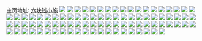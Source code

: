 主页地址: [六块钱小施](https://weibo.com/u/2061810461) 
![](https://wx4.sinaimg.cn/mw2000/7ae4bb1dly1h9qghbo8tvj21o02804qp.jpg) 
![](https://wx4.sinaimg.cn/mw2000/7ae4bb1dly1h9qghb3ztoj21o02804qp.jpg) 
![](https://wx4.sinaimg.cn/mw2000/7ae4bb1dly1h9fwsbi06fj22c03404qq.jpg) 
![](https://wx4.sinaimg.cn/mw2000/7ae4bb1dly1h9bo2qd4i7j20ku0ku0ve.jpg) 
![](https://wx4.sinaimg.cn/mw2000/7ae4bb1dly1h9a00jkuqwj22c0340kjm.jpg) 
![](https://wx4.sinaimg.cn/mw2000/7ae4bb1dly1h9635jz4jdj21o02804qp.jpg) 
![](https://wx4.sinaimg.cn/mw2000/7ae4bb1dly1h93cjocv4kj20u01u0afj.jpg) 
![](https://wx4.sinaimg.cn/mw2000/7ae4bb1dly1h8u59664gqj20u018gtcv.jpg) 
![](https://wx4.sinaimg.cn/mw2000/7ae4bb1dly1h8pnynruinj20u00x0q8i.jpg) 
![](https://wx4.sinaimg.cn/mw2000/7ae4bb1dly1h8pnyo2vzwj20u00u0wj3.jpg) 
![](https://wx4.sinaimg.cn/mw2000/7ae4bb1dly1h8mc7ps54nj22002007wh.jpg) 
![](https://wx4.sinaimg.cn/mw2000/7ae4bb1dly1h8gal3l238j20u00u0tht.jpg) 
![](https://wx4.sinaimg.cn/mw2000/7ae4bb1dly1h890ytg5r8j20u01u0gt5.jpg) 
![](https://wx4.sinaimg.cn/mw2000/7ae4bb1dly1h7vsgqjh0oj2200200x6p.jpg) 
![](https://wx4.sinaimg.cn/mw2000/7ae4bb1dly1h7vsgrqnbxj22dc2dcnpe.jpg) 
![](https://wx4.sinaimg.cn/mw2000/7ae4bb1dly1h7vsgsl132j22dc2dcx6p.jpg) 
![](https://wx4.sinaimg.cn/mw2000/7ae4bb1dly1h7vsgtjuboj22dc2dcx6p.jpg) 
![](https://wx4.sinaimg.cn/mw2000/7ae4bb1dly1h7vsgufpugj22dc2dcb2a.jpg) 
![](https://wx4.sinaimg.cn/mw2000/7ae4bb1dly1h7vsgvcuwej22dc2dc4qq.jpg) 
![](https://wx4.sinaimg.cn/mw2000/7ae4bb1dly1h7uai0ox6bj22002001ky.jpg) 
![](https://wx4.sinaimg.cn/mw2000/7ae4bb1dly1h7uai1c501j22dc2dchdt.jpg) 
![](https://wx4.sinaimg.cn/mw2000/7ae4bb1dly1h7uai3ddtgj22dc2dcb2a.jpg) 
![](https://wx4.sinaimg.cn/mw2000/7ae4bb1dly1h7uai41xkij22dc2dcb29.jpg) 
![](https://wx4.sinaimg.cn/mw2000/7ae4bb1dly1h7uai4z05ij22dc2dc7wi.jpg) 
![](https://wx4.sinaimg.cn/mw2000/7ae4bb1dly1h7rymdzk41j22dc35s4qq.jpg) 
![](https://wx4.sinaimg.cn/mw2000/7ae4bb1dly1h7rymeswccj22dc35sx6p.jpg) 
![](https://wx4.sinaimg.cn/mw2000/7ae4bb1dly1h7nn8bb4mtj22dc2dce81.jpg) 
![](https://wx4.sinaimg.cn/mw2000/7ae4bb1dly1h7mhhzx4cpj22002001kx.jpg) 
![](https://wx4.sinaimg.cn/mw2000/7ae4bb1dly1h7mhj7dy7jj23k02fmnpd.jpg) 
![](https://wx4.sinaimg.cn/mw2000/7ae4bb1dly1h7jez7eui7j20dw0dw75t.jpg) 
![](https://wx4.sinaimg.cn/mw2000/7ae4bb1dly1h7d817uc0gj20lc0sgtgv.jpg) 
![](https://wx4.sinaimg.cn/mw2000/7ae4bb1dly1h7c0zsziwwj22dc35swms.jpg) 
![](https://wx4.sinaimg.cn/mw2000/7ae4bb1dly1h7bx02x3voj22dc35stfq.jpg) 
![](https://wx4.sinaimg.cn/mw2000/7ae4bb1dly1h7bx04wpphj22dc35s7wj.jpg) 
![](https://wx4.sinaimg.cn/mw2000/7ae4bb1dly1h79epbi4pjj21hc0u0h3z.jpg) 
![](https://wx4.sinaimg.cn/mw2000/7ae4bb1dly1h79epbrmr2j202g02at8j.jpg) 
![](https://wx4.sinaimg.cn/mw2000/7ae4bb1dly1h72s2mylwaj22dc2dcb29.jpg) 
![](https://wx4.sinaimg.cn/mw2000/7ae4bb1dly1h7176sgp1hj20to138wiq.jpg) 
![](https://wx4.sinaimg.cn/mw2000/7ae4bb1dly1h7067r15ckj20u0140785.jpg) 
![](https://wx4.sinaimg.cn/mw2000/7ae4bb1dly1h7067rf8f9j20u014043m.jpg) 
![](https://wx4.sinaimg.cn/mw2000/7ae4bb1dly1h7067rvgx7j218g0u0tg6.jpg) 
![](https://wx4.sinaimg.cn/mw2000/7ae4bb1dly1h7067s7jv7j20u01u0q4k.jpg) 
![](https://wx4.sinaimg.cn/mw2000/7ae4bb1dly1h6vo9oyexij20u00u0aep.jpg) 
![](https://wx4.sinaimg.cn/mw2000/7ae4bb1dly1h6usckpkovj22c0340x6q.jpg) 
![](https://wx4.sinaimg.cn/mw2000/7ae4bb1dly1h6uscn6jzlj23402c01kx.jpg) 
![](https://wx4.sinaimg.cn/mw2000/7ae4bb1dly1h6uscoodyaj22c0340h79.jpg) 
![](https://wx4.sinaimg.cn/mw2000/7ae4bb1dly1h6uscv7u1rj22c034042w.jpg) 
![](https://wx4.sinaimg.cn/mw2000/7ae4bb1dly1h6uscqw0kjj22c0340e84.jpg) 
![](https://wx4.sinaimg.cn/mw2000/7ae4bb1dly1h6uscscgbnj22c0340kjm.jpg) 
![](https://wx4.sinaimg.cn/mw2000/7ae4bb1dly1h6uscty64ij22c0340e82.jpg) 
![](https://wx4.sinaimg.cn/mw2000/7ae4bb1dly1h6uscwwl11j23402c01l1.jpg) 
![](https://wx4.sinaimg.cn/mw2000/7ae4bb1dly1h6uscxo55lj22dc2dcb29.jpg) 
![](https://wx4.sinaimg.cn/mw2000/7ae4bb1dly1h6uscyhhy7j22dc2dc455.jpg) 
![](https://wx4.sinaimg.cn/mw2000/7ae4bb1dly1h6uscyv28bj20u01hcmyn.jpg) 
![](https://wx4.sinaimg.cn/mw2000/7ae4bb1dly1h6usczzjh8j22dc2dcx6q.jpg) 
![](https://wx4.sinaimg.cn/mw2000/7ae4bb1dly1h6usd1y5caj21uw1rc4qq.jpg) 
![](https://wx4.sinaimg.cn/mw2000/7ae4bb1dly1h6slk958p1j226218c14d.jpg) 
![](https://wx4.sinaimg.cn/mw2000/7ae4bb1dly1h6orw7tqsxj22dc35su0y.jpg) 
![](https://wx4.sinaimg.cn/mw2000/7ae4bb1dly1h6j7t2ddy2j22dc35sx6p.jpg) 
![](https://wx4.sinaimg.cn/mw2000/7ae4bb1dly1h6i1u28v5oj20qo0zk7ao.jpg) 
![](https://wx4.sinaimg.cn/mw2000/7ae4bb1dly1h6i1u36b0fj22002yo44y.jpg) 
![](https://wx4.sinaimg.cn/mw2000/7ae4bb1dly1h6i1u3ymvkj22002yoqcf.jpg) 
![](https://wx4.sinaimg.cn/mw2000/7ae4bb1dly1h6i1u4wdhej22dc35s4qq.jpg) 
![](https://wx4.sinaimg.cn/mw2000/7ae4bb1dly1h6i1u5bgvej20u018gte8.jpg) 
![](https://wx4.sinaimg.cn/mw2000/7ae4bb1dly1h6i1u5kqquj20u018gwip.jpg) 
![](https://wx4.sinaimg.cn/mw2000/7ae4bb1dly1h6fmwa6itrj22001tk7tj.jpg) 
![](https://wx4.sinaimg.cn/mw2000/7ae4bb1dly1h6fb9bjh77j235s2dcnpd.jpg) 
![](https://wx4.sinaimg.cn/mw2000/7ae4bb1dly1h6fb9o6sm1j22002yo1ky.jpg) 
![](https://wx4.sinaimg.cn/mw2000/7ae4bb1dly1h6eewlfppvj22dc35se83.jpg) 
![](https://wx4.sinaimg.cn/mw2000/7ae4bb1dly1h6d6aefyk8j20u0140tg6.jpg) 
![](https://wx4.sinaimg.cn/mw2000/7ae4bb1dly1h6d6aeqgftj20u0140diw.jpg) 
![](https://wx4.sinaimg.cn/mw2000/7ae4bb1dly1h6b7hi4ketj22dc2dc42o.jpg) 
![](https://wx4.sinaimg.cn/mw2000/7ae4bb1dly1h6b7hjdhy9j22dc2dc1kx.jpg) 
![](https://wx4.sinaimg.cn/mw2000/7ae4bb1dly1h67pe5aks8j21sc2dsdpj.jpg) 
![](https://wx4.sinaimg.cn/mw2000/7ae4bb1dly1h67petnilnj20u018qgnx.jpg) 
![](https://wx4.sinaimg.cn/mw2000/7ae4bb1dly1h64t2j0pn9j20j60ij0uo.jpg) 
![](https://wx4.sinaimg.cn/mw2000/7ae4bb1dly1h643kpvgdxj20xc0y60xz.jpg) 
![](https://wx4.sinaimg.cn/mw2000/7ae4bb1dly1h60qb3sxloj22c0340x6r.jpg) 
![](https://wx4.sinaimg.cn/mw2000/7ae4bb1dly1h60qb197xrj22dc2dc4qp.jpg) 
![](https://wx4.sinaimg.cn/mw2000/7ae4bb1dly1h60qb5vl25j235s2dc1ky.jpg) 
![](https://wx4.sinaimg.cn/mw2000/7ae4bb1dly1h60qcn1y64j22dc2dc7wi.jpg) 
![](https://wx4.sinaimg.cn/mw2000/7ae4bb1dly1h5tsnlgt7dj218g0u0thk.jpg) 
![](https://wx4.sinaimg.cn/mw2000/7ae4bb1dly1h5tsnmpvu9j2200200qv5.jpg) 
![](https://wx4.sinaimg.cn/mw2000/7ae4bb1dly1h5tsnnjv6hj2200200e81.jpg) 
![](https://wx4.sinaimg.cn/mw2000/7ae4bb1dly1h5tp52dhu4j22dc35sb2a.jpg) 
![](https://wx4.sinaimg.cn/mw2000/7ae4bb1dly1h5tp53sp83j22dd2s7kjl.jpg) 
![](https://wx4.sinaimg.cn/mw2000/7ae4bb1dly1h5tp5535m3j235s2dcqv6.jpg) 
![](https://wx4.sinaimg.cn/mw2000/7ae4bb1dly1h5tp5jmq2cj20to0xpadx.jpg) 
![](https://wx4.sinaimg.cn/mw2000/7ae4bb1dly1h5qx9639faj20p80w642r.jpg) 
